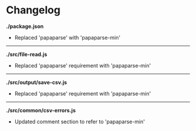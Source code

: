 # Changelog

**./package.json**
* Replaced 'papaparse' with 'papaparse-min'

---

**./src/file-read.js**
* Replaced 'papaparse' requirement with 'papaparse-min'

---

**./src/output/save-csv.js**
* Replaced 'papaparse' requirement with 'papaparse-min'

---

**./src/common/csv-errors.js**
* Updated comment section to refer to 'papaparse-min'